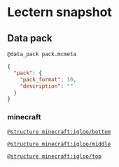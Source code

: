 # Lectern snapshot

## Data pack

`@data_pack pack.mcmeta`

```json
{
  "pack": {
    "pack_format": 10,
    "description": ""
  }
}
```

### minecraft

[`@structure minecraft:igloo/bottom`](bottom.nbt)

[`@structure minecraft:igloo/middle`](middle.nbt)

[`@structure minecraft:igloo/top`](top.nbt)
